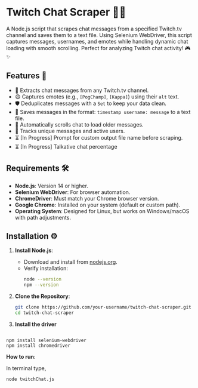 # Twitch Chat Scraper 🚀💬

A Node.js script that scrapes chat messages from a specified Twitch.tv channel and saves them to a text file. Using Selenium WebDriver, this script captures messages, usernames, and emotes while handling dynamic chat loading with smooth scrolling. Perfect for analyzing Twitch chat activity! 🎮✨

## Features 🌟

- 📩 Extracts chat messages from any Twitch.tv channel.
- 😄 Captures emotes (e.g., `[PogChamp]`, `[Kappa]`) using their `alt` text.
- 🛡️ Deduplicates messages with a `Set` to keep your data clean.
- 💾 Saves messages in the format: `timestamp username: message` to a text file.
- 🔄 Automatically scrolls chat to load older messages.
- 👥 Tracks unique messages and active users.
- ⏳ [In Progress] Prompt for custom output file name before scraping.
- ⏳ [In Progress] Talkative chat percentage

## Requirements 🛠️

- **Node.js**: Version 14 or higher.
- **Selenium WebDriver**: For browser automation.
- **ChromeDriver**: Must match your Chrome browser version.
- **Google Chrome**: Installed on your system (default or custom path).
- **Operating System**: Designed for Linux, but works on Windows/macOS with path adjustments.

## Installation ⚙️

1. **Install Node.js**:

   - Download and install from [nodejs.org](https://nodejs.org).
   - Verify installation:
     ```bash
     node --version
     npm --version
     ```

2. **Clone the Repository**:
   ```bash
   git clone https://github.com/your-username/twitch-chat-scraper.git
   cd twitch-chat-scraper
   ```


3. **Install the driver**

```

npm install selenium-webdriver
npm install chromedriver

```

**How to run**:

In terminal type,
```
node twitchChat.js
```